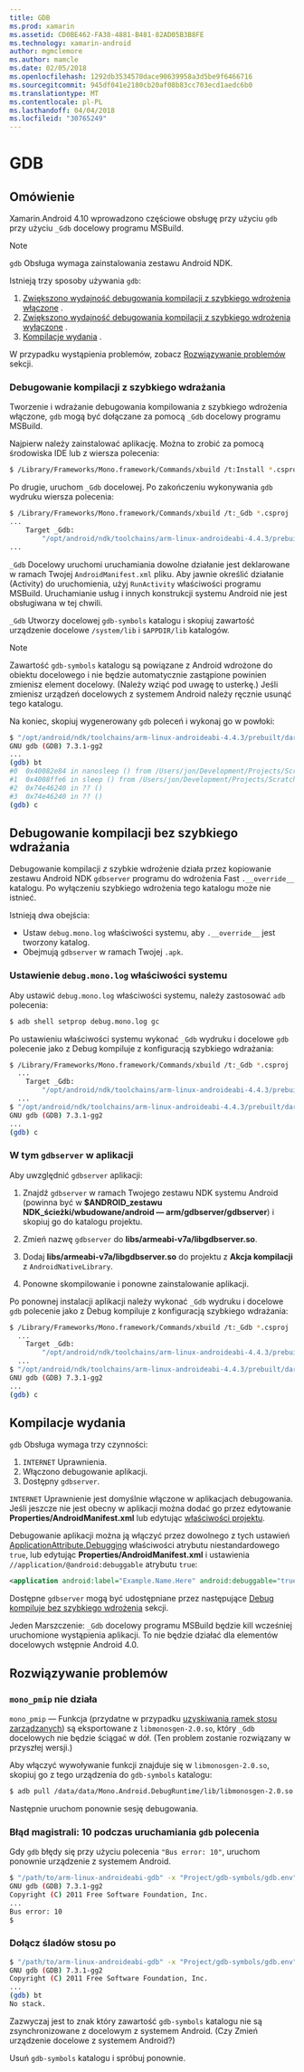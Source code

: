 ```yaml
---
title: GDB
ms.prod: xamarin
ms.assetid: CD0BE462-FA38-4881-B481-82AD05B3B8FE
ms.technology: xamarin-android
author: mgmclemore
ms.author: mamcle
ms.date: 02/05/2018
ms.openlocfilehash: 1292db3534570dace90639958a3d5be9f6466716
ms.sourcegitcommit: 945df041e2180cb20af08b83cc703ecd1aedc6b0
ms.translationtype: MT
ms.contentlocale: pl-PL
ms.lasthandoff: 04/04/2018
ms.locfileid: "30765249"
---
```

# <a name="gdb"></a>GDB

## <a name="overview"></a>Omówienie

Xamarin.Android 4.10 wprowadzono częściowe obsługę przy użyciu `gdb` przy użyciu `_Gdb` docelowy programu MSBuild. 

> [!NOTE]
> `gdb` Obsługa wymaga zainstalowania zestawu Android NDK.

Istnieją trzy sposoby używania `gdb`:

1.  [Zwiększono wydajność debugowania kompilacji z szybkiego wdrożenia włączone](#Debug_Builds_with_Fast_Deployment) .
1.  [Zwiększono wydajność debugowania kompilacji z szybkiego wdrożenia wyłączone](#Debug_Builds_without_Fast_Deployment) .
1.  [Kompilacje wydania](#Release_Builds) .


W przypadku wystąpienia problemów, zobacz [Rozwiązywanie problemów](#Troubleshooting) sekcji.

<a name="Debug_Builds_with_Fast_Deployment" />

### <a name="debug-builds-with-fast-deployment"></a>Debugowanie kompilacji z szybkiego wdrażania

Tworzenie i wdrażanie debugowania kompilowania z szybkiego wdrożenia włączone, `gdb` mogą być dołączane za pomocą `_Gdb` docelowy programu MSBuild.

Najpierw należy zainstalować aplikację. Można to zrobić za pomocą środowiska IDE lub z wiersza polecenia:

```bash
$ /Library/Frameworks/Mono.framework/Commands/xbuild /t:Install *.csproj
```

Po drugie, uruchom `_Gdb` docelowej. Po zakończeniu wykonywania `gdb` wydruku wiersza polecenia:

```bash
$ /Library/Frameworks/Mono.framework/Commands/xbuild /t:_Gdb *.csproj
...
    Target _Gdb:
        "/opt/android/ndk/toolchains/arm-linux-androideabi-4.4.3/prebuilt/darwin-x86/bin/arm-linux-androideabi-gdb" -x "/Users/jon/Development/Projects/Scratch.HelloXamarin20//gdb-symbols/gdb.env"
...
```

`_Gdb` Docelowy uruchomi uruchamiania dowolne działanie jest deklarowane w ramach Twojej `AndroidManifest.xml` pliku. Aby jawnie określić działanie (Activity) do uruchomienia, użyj `RunActivity` właściwości programu MSBuild. Uruchamianie usług i innych konstrukcji systemu Android nie jest obsługiwana w tej chwili.

`_Gdb` Utworzy docelowej `gdb-symbols` katalogu i skopiuj zawartość urządzenie docelowe `/system/lib` i `$APPDIR/lib` katalogów.


> [!NOTE]
> Zawartość `gdb-symbols` katalogu są powiązane z Android wdrożone do obiektu docelowego i nie będzie automatycznie zastąpione powinien zmienisz element docelowy. (Należy wziąć pod uwagę to usterkę.) Jeśli zmienisz urządzeń docelowych z systemem Android należy ręcznie usunąć tego katalogu.

Na koniec, skopiuj wygenerowany `gdb` poleceń i wykonaj go w powłoki:

```bash
$ "/opt/android/ndk/toolchains/arm-linux-androideabi-4.4.3/prebuilt/darwin-x86/bin/arm-linux-androideabi-gdb" -x "/Users/jon/Development/Projects/Scratch.HelloXamarin20//gdb-symbols/gdb.env"
GNU gdb (GDB) 7.3.1-gg2
...
(gdb) bt
#0  0x40082e84 in nanosleep () from /Users/jon/Development/Projects/Scratch.HelloXamarin20/gdb-symbols/libc.so
#1  0x4008ffe6 in sleep () from /Users/jon/Development/Projects/Scratch.HelloXamarin20/gdb-symbols/libc.so
#2  0x74e46240 in ?? ()
#3  0x74e46240 in ?? ()
(gdb) c
```

<a name="Debug_Builds_without_Fast_Deployment" />

## <a name="debug-builds-without-fast-deployment"></a>Debugowanie kompilacji bez szybkiego wdrażania

Debugowanie kompilacji *z* szybkie wdrożenie działa przez kopiowanie zestawu Android NDK `gdbserver` programu do wdrożenia Fast `.__override__` katalogu. Po wyłączeniu szybkiego wdrożenia tego katalogu może nie istnieć.

Istnieją dwa obejścia:

-   Ustaw `debug.mono.log` właściwości systemu, aby `.__override__` jest tworzony katalog.
-   Obejmują `gdbserver` w ramach Twojej `.apk`.

### <a name="setting-the-debugmonolog-system-property"></a>Ustawienie `debug.mono.log` właściwości systemu

Aby ustawić `debug.mono.log` właściwości systemu, należy zastosować `adb` polecenia:

```bash
$ adb shell setprop debug.mono.log gc
```

Po ustawieniu właściwości systemu wykonać `_Gdb` wydruku i docelowe `gdb` polecenie jako z Debug kompiluje z konfiguracją szybkiego wdrażania:

```bash
$ /Library/Frameworks/Mono.framework/Commands/xbuild /t:_Gdb *.csproj
  ...
    Target _Gdb:
        "/opt/android/ndk/toolchains/arm-linux-androideabi-4.4.3/prebuilt/darwin-x86/bin/arm-linux-androideabi-gdb" -x "/Users/jon/Development/Projects/Scratch.HelloXamarin20//gdb-symbols/gdb.env"
  ...
$ "/opt/android/ndk/toolchains/arm-linux-androideabi-4.4.3/prebuilt/darwin-x86/bin/arm-linux-androideabi-gdb" -x "/Users/jon/Development/Projects/Scratch.HelloXamarin20//gdb-symbols/gdb.env"
GNU gdb (GDB) 7.3.1-gg2
...
(gdb) c
```


### <a name="including-gdbserver-in-your-app"></a>W tym `gdbserver` w aplikacji

Aby uwzględnić `gdbserver` aplikacji:

1. Znajdź `gdbserver` w ramach Twojego zestawu NDK systemu Android (powinna być w **$ANDROID\_zestawu NDK\_ścieżki/wbudowane/android — arm/gdbserver/gdbserver**) i skopiuj go do katalogu projektu.

2. Zmień nazwę `gdbserver` do **libs/armeabi-v7a/libgdbserver.so**.

3. Dodaj **libs/armeabi-v7a/libgdbserver.so** do projektu z **Akcja kompilacji** z `AndroidNativeLibrary`.

4. Ponowne skompilowanie i ponowne zainstalowanie aplikacji.

Po ponownej instalacji aplikacji należy wykonać `_Gdb` wydruku i docelowe `gdb` polecenie jako z Debug kompiluje z konfiguracją szybkiego wdrażania:

```bash
$ /Library/Frameworks/Mono.framework/Commands/xbuild /t:_Gdb *.csproj
  ...
    Target _Gdb:
        "/opt/android/ndk/toolchains/arm-linux-androideabi-4.4.3/prebuilt/darwin-x86/bin/arm-linux-androideabi-gdb" -x "/Users/jon/Development/Projects/Scratch.HelloXamarin20//gdb-symbols/gdb.env"
  ...
$ "/opt/android/ndk/toolchains/arm-linux-androideabi-4.4.3/prebuilt/darwin-x86/bin/arm-linux-androideabi-gdb" -x "/Users/jon/Development/Projects/Scratch.HelloXamarin20//gdb-symbols/gdb.env"
GNU gdb (GDB) 7.3.1-gg2
...
(gdb) c
```

<a name="Release_Builds" />

## <a name="release-builds"></a>Kompilacje wydania

`gdb` Obsługa wymaga trzy czynności:

1.  `INTERNET` Uprawnienia.
2.  Włączono debugowanie aplikacji.
3.  Dostępny `gdbserver`.

`INTERNET` Uprawnienie jest domyślnie włączone w aplikacjach debugowania. Jeśli jeszcze nie jest obecny w aplikacji można dodać go przez edytowanie **Properties/AndroidManifest.xml** lub edytując [właściwości projektu](https://developer.xamarin.com/recipes/android/general/projects/add_permissions_to_android_manifest/).

Debugowanie aplikacji można ją włączyć przez dowolnego z tych ustawień [ApplicationAttribute.Debugging](https://developer.xamarin.com/api/property/Android.App.ApplicationAttribute.Debuggable/) właściwości atrybutu niestandardowego `true`, lub edytując **Properties/AndroidManifest.xml** i ustawienia `//application/@android:debuggable` atrybutu `true`:

```xml
<application android:label="Example.Name.Here" android:debuggable="true">
```

Dostępne `gdbserver` mogą być udostępniane przez następujące [Debug kompiluje bez szybkiego wdrożenia](#Debug_Builds_without_Fast_Deployment) sekcji.

Jeden Marszczenie: `_Gdb` docelowy programu MSBuild będzie kill wcześniej uruchomione wystąpienia aplikacji. To nie będzie działać dla elementów docelowych wstępnie Android 4.0.

<a name="Troubleshooting" />

## <a name="troubleshooting"></a>Rozwiązywanie problemów

### <a name="monopmip-doesnt-work"></a>`mono_pmip` nie działa

`mono_pmip` — Funkcja (przydatne w przypadku [uzyskiwania ramek stosu zarządzanych](http://www.mono-project.com/docs/debug+profile/debug/#debugging-with-gdb)) są eksportowane z `libmonosgen-2.0.so`, który `_Gdb` docelowych nie będzie ściągać w dół. (Ten problem zostanie rozwiązany w przyszłej wersji.)

Aby włączyć wywoływanie funkcji znajduje się w `libmonosgen-2.0.so`, skopiuj go z tego urządzenia do `gdb-symbols` katalogu:

```bash
$ adb pull /data/data/Mono.Android.DebugRuntime/lib/libmonosgen-2.0.so Project/gdb-symbols
```

Następnie uruchom ponownie sesję debugowania.

### <a name="bus-error-10-when-running-the-gdb-command"></a>Błąd magistrali: 10 podczas uruchamiania `gdb` polecenia

Gdy `gdb` błędy się przy użyciu polecenia `"Bus error: 10"`, uruchom ponownie urządzenie z systemem Android.

```bash
$ "/path/to/arm-linux-androideabi-gdb" -x "Project/gdb-symbols/gdb.env"
GNU gdb (GDB) 7.3.1-gg2
Copyright (C) 2011 Free Software Foundation, Inc.
...
Bus error: 10
$
```

### <a name="no-stack-trace-after-attach"></a>Dołącz śladów stosu po

```bash
$ "/path/to/arm-linux-androideabi-gdb" -x "Project/gdb-symbols/gdb.env"
GNU gdb (GDB) 7.3.1-gg2
Copyright (C) 2011 Free Software Foundation, Inc.
...
(gdb) bt
No stack.
```

Zazwyczaj jest to znak który zawartość `gdb-symbols` katalogu nie są zsynchronizowane z docelowym z systemem Android. (Czy Zmień urządzenie docelowe z systemem Android?)

Usuń `gdb-symbols` katalogu i spróbuj ponownie.
